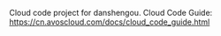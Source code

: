 Cloud code project for danshengou. Cloud Code Guide: https://cn.avoscloud.com/docs/cloud_code_guide.html